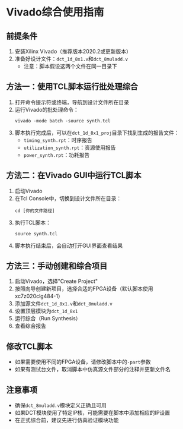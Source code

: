 # Vivado综合使用指南

## 前提条件
1. 安装Xilinx Vivado（推荐版本2020.2或更新版本）
2. 准备好设计文件：`dct_1d_8x1.v`和`dct_8muladd.v`
   - 注意：脚本假设这两个文件在同一目录下

## 方法一：使用TCL脚本运行批处理综合

1. 打开命令提示符或终端，导航到设计文件所在目录
2. 运行Vivado的批处理命令：
   ```
   vivado -mode batch -source synth.tcl
   ```
3. 脚本执行完成后，可以在`dct_1d_8x1_proj`目录下找到生成的报告文件：
   - `timing_synth.rpt`：时序报告
   - `utilization_synth.rpt`：资源使用报告
   - `power_synth.rpt`：功耗报告

## 方法二：在Vivado GUI中运行TCL脚本

1. 启动Vivado
2. 在Tcl Console中，切换到设计文件所在目录：
   ```
   cd [你的文件路径]
   ```
3. 执行TCL脚本：
   ```
   source synth.tcl
   ```
4. 脚本执行结束后，会自动打开GUI界面查看结果

## 方法三：手动创建和综合项目

1. 启动Vivado，选择"Create Project"
2. 按照向导创建新项目，选择合适的FPGA设备（默认脚本使用xc7z020clg484-1）
3. 添加源文件`dct_1d_8x1.v`和`dct_8muladd.v`
4. 设置顶层模块为`dct_1d_8x1`
5. 运行综合（Run Synthesis）
6. 查看综合报告

## 修改TCL脚本
- 如果需要使用不同的FPGA设备，请修改脚本中的`-part`参数
- 如果有测试台文件，取消脚本中仿真源文件部分的注释并更新文件名

## 注意事项
- 确保`dct_8muladd.v`模块定义正确且可用
- 如果DCT模块使用了特定IP核，可能需要在脚本中添加相应的IP设置
- 在正式综合前，建议先进行仿真验证模块功能 